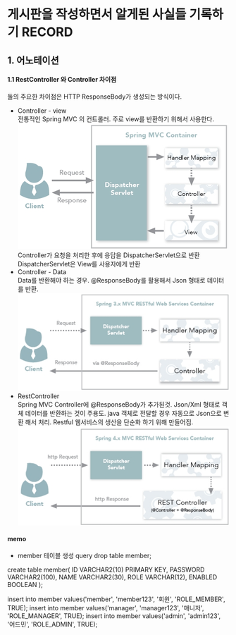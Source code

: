 게시판을 작성하면서 알게된 사실들 기록하기 RECORD
=============================================
## 1. 어노테이션
#### 1.1 RestController 와 Controller 차이점
둘의 주요한 차이점은 HTTP ResponseBody가 생성되는 방식이다.<br>
* Controller - view <br>
전통적인 Spring MVC 의 컨트롤러. 주로 view를 반환하기 위해서 사용한다.
![Alt Text](./img/controller.jpg)<br>
Controller가 요청을 처리한 후에 응답을 DispatcherServlet으로 반환<br>
DispatcherServlet은 View를 사용자에게 반환
* Controller - Data <br>
Data를 반환해야 하는 경우. @ResponseBody를 활용해서 Json 형태로 데이터를 반환.
![Alt Text](./img/controller_data.jpg)<br>
* RestController<br>
Spring MVC Controller에 @ResponseBody가 추가된것. Json/Xml 형태로 객체 데이터를 반환하는 것이 주용도. java 객체로 전달할 경우 자동으로 Json으로 변환 해서 처리. Restful 웹서비스의 생산을 단순화 하기 위해 만들어짐.<br>
![Alt Text](./img/RestController.jpg)<br>

#### memo
* member 테이블 생성 query
drop table member;

create table member(
ID VARCHAR2(10) PRIMARY KEY,
PASSWORD VARCHAR2(100),
NAME VARCHAR2(30),
ROLE VARCHAR(12),
ENABLED BOOLEAN
);

insert into member values('member', 'member123', '회원', 'ROLE_MEMBER', TRUE);
insert into member values('manager', 'manager123', '매니저', 'ROLE_MANAGER', TRUE);
insert into member values('admin', 'admin123', '어드민', 'ROLE_ADMIN', TRUE);

